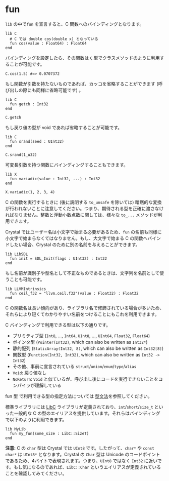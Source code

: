 # fun

`lib` の中で`fun` を宣言すると、C 関数へのバインディングとなります。

```crystal
lib C
  # C では double cos(double x) となっている
  fun cos(value : Float64) : Float64
end
```

バインディングを設定したら、その関数は `C` 型でクラスメソッドのように利用することが可能です。

```crystal
C.cos(1.5) #=> 0.0707372
```

もし関数が引数を持たないものであれば、カッコを省略することができます (呼び出しの際にも同様に省略可能です) 。

```crystal
lib C
  fun getch : Int32
end

C.getch
```

もし戻り値の型が void であれば省略することが可能です。

```crystal
lib C
  fun srand(seed : UInt32)
end

C.srand(1_u32)
```

可変長引数を持つ関数にバインディングすることもできます。

```crystal
lib X
  fun variadic(value : Int32, ...) : Int32
end

X.variadic(1, 2, 3, 4)
```

C の関数を実行するときに (後に説明する `to_unsafe` を除いては) 暗黙的な変換が行われないことに注意してください。つまり、期待される型を正確に渡さなければなりません。整数と浮動小数点数に関しては、様々な `to_...` メソッドが利用できます。

Crystal ではユーザー名は小文字で始まる必要があるため、`fun` の名前も同様に小文字で始まらなくてはなりません。もし、大文字で始まる C の関数へバインドしたい場合、Crystal のために別の名前を与えることができます。

```crystal
lib LibSDL
  fun init = SDL_Init(flags : UInt32) : Int32
end
```

もし名前が識別子や型名として不正なものであるときは、文字列を名前として使うことも可能です。

```crystal
lib LLVMIntrinsics
  fun ceil_f32 = "llvm.ceil.f32"(value : Float32) : Float32
end
```

C の関数名は長い傾向があり、ライブラリ名で修飾されている場合が多いため、それらにより短くてわかりやすい名前をつけることにもこれを利用できます。

C バインディングで利用できる型は以下の通りです。
* プリミティブ型 (`Int8`, ..., `Int64`, `UInt8`, ..., `UInt64`, `Float32`, `Float64`)
* ポインタ型 (`Pointer(Int32)`, which can also be written as `Int32*`)
* 静的配列 (`StaticArray(Int32, 8)`, which can also be written as `Int32[8]`)
* 関数型 (`Function(Int32, Int32)`, which can also be written as `Int32 -> Int32`)
* その他、事前に宣言されている `struct`/`union`/`enum`/`type`/`alias`
* `Void`: 戻り値なし
* `NoReturn`: `Void` と似ているが、呼び出し後にコードを実行できないことをコンパイラが理解している

fun 型 で利用できる型の指定方法については [型文法](../type_grammar.html)を参照してください。

標準ライブラリには [LibC](https://github.com/manastech/crystal/blob/master/src/libc.cr) ライブラリが定義されており、`int`/`short`/`size_t` といった一般的な C の型のエイリアスを提供しています。それらはバインディングで以下のように利用できます。

```crystal
lib MyLib
  fun my_fun(some_size : LibC::SizeT)
end
```

**注意:** C の `char` 型は Crystal では `UInt8` です。したがって、`char*` や `const char*` は `UInt8*` となります。Crystal  の `Char` 型は Unicode のコードポイントであるため、4バイトで表現されます。つまり、`UInt8` ではなく `Int32` に近いです。もし気になるのであれば、`LibC::Char` というエイリアスが定義されていることを確認してみてください。
